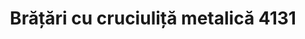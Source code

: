---
layout: post
title: "Brățări cu cruciuliță metalică 4131"
description: "Brățări cu cruciuliță metalică cod 4131"
img: "/assets/img/Brățări-cu-cruciuliță-metalicaaă-1.jpg"
img2: "/assets/img/Brățări-cu-cruciuliță-metalicaaă-2.jpg"
colors: "diverse"
price: "14 RON /buc"
vertical: true
---